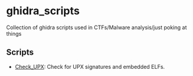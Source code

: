 # ghidra_scripts
Collection of ghidra scripts used in CTFs/Malware analysis/just poking at things


## Scripts
* [Check_UPX](./scripts/Check_UPX.java): Check for UPX signatures and embedded
  ELFs.
